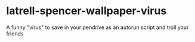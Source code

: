 # latrell-spencer-wallpaper-virus
A funny "virus" to save in your pendrive as an autorun script and troll your friends
